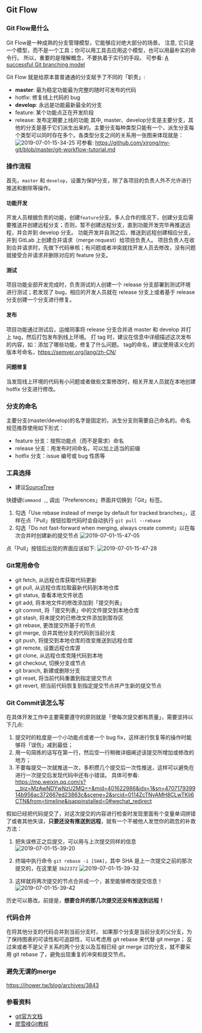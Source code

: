 

## Git Flow

### Git Flow是什么
Git Flow是一种成熟的分支管理模型，它能够应对绝大部分的场景。
注意, 它只是一个模型，而不是一个工具；你可以用工具去应用这个模型，也可以用最朴实的命令行。
所以，重要的是理解概念，不要执着于实行的手段。
可参看:
[A successful Git branching model](https://nvie.com/posts/a-successful-git-branching-model/)

Git Flow 就是给原本普普通通的分支赋予了不同的「职责」:
*   **master**: 最为稳定功能最为完整的随时可发布的代码
*   hotfix: 修复线上代码的 bug
*   **develop**: 永远是功能最新最全的分支
*   feature: 某个功能点正在开发阶段
*   release: 发布定期要上线的功能
其中, master、develop分支是主要分支，其他的分支是基于它们派生出来的。主要分支每种类型只能有一个，派生分支每个类型可以同时存在多个。各类型分支之间的关系用一张图来体现就是：
![2019-07-01-15-34-25](http://img.4455q.com/2019-07-01-15-34-25.png?imageView2/2/w/500)
可参看: <https://github.com/xirong/my-git/blob/master/git-workflow-tutorial.md>

### 操作流程
首先，`master` 和 `develop`，设置为保护分支，除了各项目的负责人外不允许进行推送和删除等操作。

#### 功能开发
开发人员根据负责的功能，创建`feature`分支。多人合作的情况下，创建分支后需要推送并创建远程分支；否则，暂不创建远程分支，直到功能开发完毕再推送远程，并合并到 develop 分支。
功能开发并自测之后，推送到远程创建相应分支，并到 GitLab 上创建合并请求（merge request）给项目负责人。
项目负责人在收到合并请求时，先做下代码审核；有问题或者冲突就找开发人员去修改，没有问题就接受合并请求并删除对应的 feature 分支。

#### 测试
项目功能全部开发完成时，负责测试的人创建一个 release 分支部署到测试环境进行测试；若发现了 bug，相应的开发人员就在 release 分支上或者基于 release 分支创建一个分支进行修复。

#### 发布
项目功能通过测试后，运维同事将 release 分支合并进 master 和 develop 并打上 tag，然后打包发布到线上环境。
打 tag 时，建议在信息中详细描述这次发布的内容，如：添加了哪些功能，修复了什么问题。
tag的命名，建议使用语义化的版本号命名，<https://semver.org/lang/zh-CN/>

#### 问题修复
当发现线上环境的代码有小问题或者做些文案修改时，相关开发人员就在本地创建 hotfix 分支进行修改。

### 分支的命名
主要分支(master/develop)的名字是固定的，派生分支则需要自己命名的。命名规范推荐使用如下形式：
*   feature 分支：按照功能点（而不是需求）命名
*   release 分支：用发布时间命名，可以加上适当的前缀
*   hotfix 分支：issue 编号或 bug 性质等


### 工具选择
*   建议[SourceTree](https://www.sourcetreeapp.com/)

快捷键`Command ,`, 调出「Preferences」界面并切换到「Git」标签。
1.  勾选「Use rebase instead of merge by default for tracked branches」，这样在点「Pull」按钮拉取代码时会自动执行 `git pull --rebase`
2.  勾选「Do not fast-forward when merging, always create commit」以在每次合并时创建新的提交节点
![2019-07-01-15-47-05](http://img.4455q.com/2019-07-01-15-47-05.png?imageView2/2/w/500)

点「Pull」按钮后出现的界面应该如下:
![2019-07-01-15-47-28](http://img.4455q.com/2019-07-01-15-47-28.png?imageView2/2/w/500)

### Git常用命令
*   git fetch, 从远程仓库获取代码更新
*   git pull, 从远程仓库拉取最新代码到本地仓库
*   git status, 查看本地文件状态
*   git add, 将本地文件的修改添加到「提交列表」
*   git commit, 将「提交列表」中的文件提交到本地仓库
*   git stash, 将未提交的已修改文件添加到暂存区
*   git rebase, 更改提交所基于的节点
*   git merge, 合并其他分支的代码到当前分支
*   git push, 将提交到本地仓库的改变推送到远程仓库
*   git remote, 设置远程仓库源
*   git clone, 从远程仓库克隆代码到本地
*   git checkout, 切换分支或节点
*   git branch, 新建或删除分支
*   git reset, 将当前代码重置到指定提交节点
*   git revert, 把当前代码恢复到指定提交节点并产生新的提交节点

### Git Commit该怎么写
在具体开发工作中主要需要遵守的原则就是「使每次提交都有质量」，需要坚持以下几点:
1. 提交时的粒度是一个小功能点或者一个 bug fix，这样进行恢复等的操作时能够将「误伤」减到最低；
2. 用一句简练的话写在第一行，然后空一行稍微详细阐述该提交所增加或修改的地方；
3. 不要每提交一次就推送一次，多积攒几个提交后一次性推送，这样可以避免在进行一次提交后发现代码中还有小错误。
具体可参看: <https://mp.weixin.qq.com/s?__biz=MzAwNDYwNzU2MQ==&mid=401622986&idx=1&sn=470717939914b956ac372667ed23863c&scene=2&srcid=0114ZcTNyAMH8CLwTKlj6CTN&from=timeline&isappinstalled=0#wechat_redirect>

假如已经把代码提交了，对这次提交的内容进行检查时发现里面有个变量单词拼错了或者其他失误，**只要还没有推送到远程**，就有一个不被他人发觉你的疏忽的补救方法：
1. 把失误修正之后提交，可以用与上次提交同样的信息
![2019-07-01-15-39-20](http://img.4455q.com/2019-07-01-15-39-20.png?imageView2/2/w/500)

2. 终端中执行命令 `git rebase -i [SHA]`，其中 SHA 是上一次提交之前的那次提交的，在这里是 `3b22372`
![2019-07-01-15-39-32](http://img.4455q.com/2019-07-01-15-39-32.png?imageView2/2/w/500)

3. 这样就将两次提交的节点合并成一个，甚至能够修改提交信息！
![2019-07-01-15-39-42](http://img.4455q.com/2019-07-01-15-39-42.png?imageView2/2/w/500)

历史可以篡改。前提是，**想要合并的那几次提交还没有推送到远程！**

### 代码合并
在将其他分支的代码合并到当前分支时，
如果那个分支是当前分支的父分支，为了保持图表的可读性和可追踪性，可以考虑用 git rebase 来代替 git merge；
反过来或者不是父子关系的两个分支以及互相已经 git merge 过的分支，就不要采用 git rebase 了，避免出现重复的冲突和提交节点。

### 避免无谓的merge
<https://ihower.tw/blog/archives/3843>


### 参看资料
*   [git官方文档](https://git-scm.com/book/zh/)
*   [廖雪峰Git教程](https://www.liaoxuefeng.com/wiki/896043488029600)
